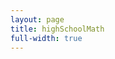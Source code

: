 ```yaml
---
layout: page
title: highSchoolMath
full-width: true
---
```



<div style="text-align: center">
<object type="image/svg+xml" data="/svgs/highSchoolMath.txt.svg"> </object>
</div>
